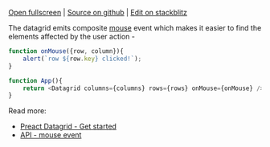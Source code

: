 
[Open fullscreen](https://preact.activewidgets.com/events/) | [Source on github](https://github.com/activewidgets/preact/tree/master/examples/events) | [Edit on stackblitz](https://stackblitz.com/github/activewidgets/preact/tree/master/examples/events?file=src/index.jsx)

The datagrid emits composite [mouse](https://activewidgets.com/api/datagrid/mouse-event/) event 
which makes it easier to find the elements affected by the user action -

```js
function onMouse({row, column}){
    alert(`row ${row.key} clicked!`);
}

function App(){
    return <Datagrid columns={columns} rows={rows} onMouse={onMouse} />
}
```

Read more:

- [Preact Datagrid - Get started](https://activewidgets.com/guide/env/preact/#user-events)
- [API - mouse event](https://activewidgets.com/api/datagrid/mouse-event/)